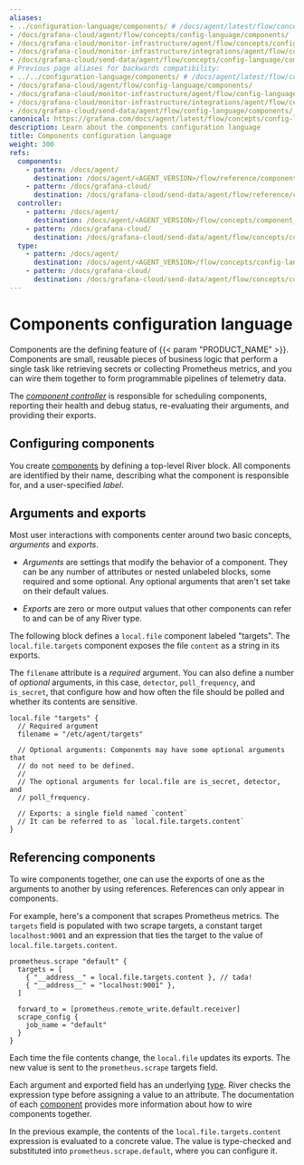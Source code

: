 ```yaml
---
aliases:
- ../configuration-language/components/ # /docs/agent/latest/flow/concepts/configuration-language/components/
- /docs/grafana-cloud/agent/flow/concepts/config-language/components/
- /docs/grafana-cloud/monitor-infrastructure/agent/flow/concepts/config-language/components/
- /docs/grafana-cloud/monitor-infrastructure/integrations/agent/flow/concepts/config-language/components/
- /docs/grafana-cloud/send-data/agent/flow/concepts/config-language/components/
# Previous page aliases for backwards compatibility:
- ../../configuration-language/components/ # /docs/agent/latest/flow/configuration-language/components/
- /docs/grafana-cloud/agent/flow/config-language/components/
- /docs/grafana-cloud/monitor-infrastructure/agent/flow/config-language/components/
- /docs/grafana-cloud/monitor-infrastructure/integrations/agent/flow/config-language/components/
- /docs/grafana-cloud/send-data/agent/flow/config-language/components/
canonical: https://grafana.com/docs/agent/latest/flow/concepts/config-language/components/
description: Learn about the components configuration language
title: Components configuration language
weight: 300
refs:
  components:
    - pattern: /docs/agent/
      destination: /docs/agent/<AGENT_VERSION>/flow/reference/components/
    - pattern: /docs/grafana-cloud/
      destination: /docs/grafana-cloud/send-data/agent/flow/reference/components/
  controller:
    - pattern: /docs/agent/
      destination: /docs/agent/<AGENT_VERSION>/flow/concepts/component_controller/
    - pattern: /docs/grafana-cloud/
      destination: /docs/grafana-cloud/send-data/agent/flow/concepts/component_controller/
  type:
    - pattern: /docs/agent/
      destination: /docs/agent/<AGENT_VERSION>/flow/concepts/config-language/expressions/types_and_values/
    - pattern: /docs/grafana-cloud/
      destination: /docs/grafana-cloud/send-data/agent/flow/concepts/config-language/expressions/types_and_values/
---
```


# Components configuration language

Components are the defining feature of {{< param "PRODUCT_NAME" >}}.
Components are small, reusable pieces of business logic that perform a single task like retrieving secrets or collecting Prometheus metrics,
and you can wire them together to form programmable pipelines of telemetry data.

The [_component controller_](ref:controller) is responsible for scheduling components, reporting their health and debug status, re-evaluating their arguments, and providing their exports.

## Configuring components

You create [components](ref:components) by defining a top-level River block.
All components are identified by their name, describing what the component is responsible for, and a user-specified _label_.

## Arguments and exports

Most user interactions with components center around two basic concepts, _arguments_ and _exports_.

* _Arguments_ are settings that modify the behavior of a component.
  They can be any number of attributes or nested unlabeled blocks, some required and some optional.
  Any optional arguments that aren't set take on their default values.

* _Exports_ are zero or more output values that other components can refer to and can be of any River type.

The following block defines a `local.file` component labeled "targets".
The `local.file.targets` component exposes the file `content` as a string in its exports.

The `filename` attribute is a _required_ argument.
You can also define a number of _optional_ arguments, in this case, `detector`, `poll_frequency`, and `is_secret`,
that configure how and how often the file should be polled and whether its contents are sensitive.

```river
local.file "targets" {
  // Required argument
  filename = "/etc/agent/targets"

  // Optional arguments: Components may have some optional arguments that
  // do not need to be defined.
  //
  // The optional arguments for local.file are is_secret, detector, and
  // poll_frequency.

  // Exports: a single field named `content`
  // It can be referred to as `local.file.targets.content`
}
```

## Referencing components

To wire components together, one can use the exports of one as the arguments to another by using references.
References can only appear in components.

For example, here's a component that scrapes Prometheus metrics.
The `targets` field is populated with two scrape targets, a constant target `localhost:9001` and an expression that ties the target to the value of `local.file.targets.content`.

```river
prometheus.scrape "default" {
  targets = [
    { "__address__" = local.file.targets.content }, // tada!
    { "__address__" = "localhost:9001" },
  ]

  forward_to = [prometheus.remote_write.default.receiver]
  scrape_config {
    job_name = "default"
  }
}
```

Each time the file contents change, the `local.file` updates its exports. The new value is sent to the `prometheus.scrape` targets field.

Each argument and exported field has an underlying [type](ref:type).
River checks the expression type before assigning a value to an attribute.
The documentation of each [component](ref:components) provides more information about how to wire components together.

In the previous example, the contents of the `local.file.targets.content` expression is evaluated to a concrete value.
The value is type-checked and substituted into `prometheus.scrape.default`, where you can configure it.

